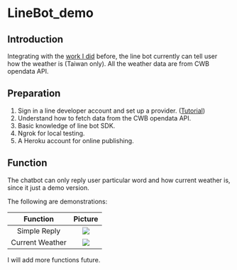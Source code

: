 # LineBot_demo
## Introduction
Integrating with the [work I did](https://github.com/ghnmqdtg/Get_weather_CWB) before, the line bot currently can tell user how the weather is (Taiwan only). All the weather data are from CWB opendata API.


## Preparation
1. Sign in a line developer account and set up a provider. ([Tutorial](https://developers.line.biz/zh-hant/docs/messaging-api/getting-started/#%E5%BB%BA%E7%AB%8B-channel))
2. Understand how to fetch data from the CWB opendata API.
3. Basic knowledge of line bot SDK.
4. Ngrok for local testing.
5. A Heroku account for online publishing.


## Function
The chatbot can only reply user particular word and how current weather is, since it just a demo version.

The following are demonstrations:

|    Function     |               Picture                |
|:---------------:|:------------------------------------:|
|  Simple Reply   | ![](https://i.imgur.com/rChQHyq.png) |
| Current Weather | ![](https://i.imgur.com/gyiqmp4.png) |

I will add more functions future.